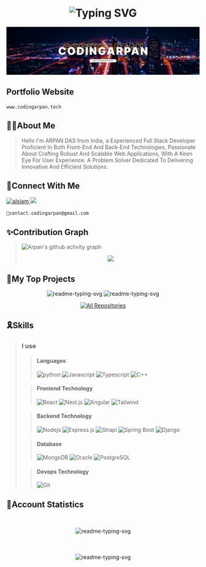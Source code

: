<h1 align="center"><img src="https://readme-typing-svg.herokuapp.com?font=Roboto&weight=900&size=24&letterSpacing=3px&duration=2000&pause=4000&color=F7B60F&background=ADADAD28&center=true&vCenter=true&random=true&width=500&lines=%F0%9F%A7%91%E2%80%8D%F0%9F%92%BBFullstack+Software+Engineer%F0%9F%8F%85" alt="Typing SVG" /></h1>

![Arpan Das | CodingArpan](/assets/images/headerimage.webp)
## Portfolio Website
```
www.codingarpan.tech
```

## 🧑‍💻About Me
> Hello I'm ARPAN DAS from India, a Experienced Full Stack Developer Proficient In Both Front-End And Back-End Technologies, Passionate About Crafting Robust And Scalable Web Applications, With A Keen Eye For User Experience. A Problem Solver Dedicated To Delivering Innovative And Efficient Solutions. 

## 🤝Connect With Me

<p align="left">
 <a href="https://linkedin.com/in/codingarpan" target="_blank">
  <img src="https://img.shields.io/badge/LinkedIn-0077B5?style=for-the-badge&logo=linkedin&logoColor=white" alt="alsiam"/>
 </a>
 <a href="https://twitter.com/codingarpan" target="_blank">
  <img src="https://img.shields.io/badge/Twitter-1DA1F2?style=for-the-badge&logo=twitter&logoColor=white" />
 </a>
</p>

```
📧contact.codingarpan@gmail.com
```

## ✨Contribution Graph

>![Arpan's github activity graph](https://github-readme-activity-graph.vercel.app/graph?username=codingarpan&bg_color=transparent&color=a364ff&line=6c35de&point=FF9843&area=true&hide_border=true)
><p align="center"><img src="https://github-readme-stats.vercel.app/api/top-langs/?username=codingarpan&layout=compact&bg_color=000000&title_color=ffffff&text_color=D9D9D9&icon_color=ffffff&border_color=ffffff&hide_border=true&&card_width=600"/></p>

## 🏅My Top Projects
<p align="center">
    <img width="300" src="https://github-readme-stats.vercel.app/api/pin/?username=codingarpan&repo=CutifyURL&show_icons=true&title_color=ffffff&text_color=D9D9D9&icon_color=ffffff&border_color=ffffff&hide_border=false&bg_color=60,8364e8,d397fa" alt="readme-typing-svg"/>
    <img width="300" src="https://github-readme-stats.vercel.app/api/pin/?username=codingarpan&repo=Profit_Calculator&show_icons=true&title_color=ffffff&text_color=D9D9D9&icon_color=ffffff&border_color=ffffff&hide_border=false&bg_color=60,8364e8,d397fa" alt="readme-typing-svg"/>
</p>
<p align="center">
  <a href="https://github.com/codingarpan?tab=repositories" target="_blank"><img alt="All Repositories" title="All Repositories" src="https://img.shields.io/badge/-All%20Repos-2962FF?style=for-the-badge&logo=koding&logoColor=white"/></a>
</p>

## 🎗️Skills

>### I use
>
>>#### Languages
>>![python](https://img.shields.io/badge/python-black?style=for-the-badge&logo=python&logoColor=%233776AB&labelColor=000000&color=%233776AB)
>>![Javascript](https://img.shields.io/badge/Javascript-F0DB4F?style=for-the-badge&labelColor=black&logo=javascript&logoColor=F0DB4F)
>>![Typescript](https://img.shields.io/badge/Typescript-007acc?style=for-the-badge&labelColor=black&logo=typescript&logoColor=007acc)
>>![C++](https://img.shields.io/badge/C%2B%2B-black?style=for-the-badge&logo=C%2B%2B&logoColor=%23A8B9CC&labelColor=000000&color=%23A8B9CC)
>
>>####  Frontend Technology
>>
>>![React](https://img.shields.io/badge/-React-61DBFB?style=for-the-badge&labelColor=black&logo=react&logoColor=61DBFB)
>>![Next.js](https://img.shields.io/badge/next.js-000000?style=for-the-badge&logo=nextdotjs&logoColor=white)
>>![Angular](https://img.shields.io/badge/angular-black?style=for-the-badge&logo=Angular&logoColor=e13136&labelColor=000000&color=e13136)
>>![Tailwind](https://img.shields.io/badge/Tailwind_CSS-092749?style=for-the-badge&logo=tailwindcss&logoColor=06B6D4&labelColor=000000)
>
>>####  Backend Technology
>>
>>![Nodejs](https://img.shields.io/badge/Nodejs-3C873A?style=for-the-badge&labelColor=black&logo=node.js&logoColor=3C873A)
>>![Express.js](https://img.shields.io/badge/Express.js-000000?style=for-the-badge&logo=express&logoColor=white)
>>![Strapi](https://img.shields.io/badge/strapi-2E7EEA?style=for-the-badge&logo=strapi&logoColor=white)
>>![Spring Boot](https://img.shields.io/badge/Spring%20Boot-black?style=for-the-badge&logo=Spring%20Boot&logoColor=%236DB33F&labelColor=000000&color=%236DB33F)
>>![Django](https://img.shields.io/badge/django-black?style=for-the-badge&logo=django&logoColor=%23169049&labelColor=000000&color=%23092E20)
>
>>####  Database
>>
>>![MongoDB](https://img.shields.io/badge/MongoDB-4EA94B?style=for-the-badge&logo=mongodb&logoColor=white)
>>![Oracle](https://img.shields.io/badge/Oracle-black?style=for-the-badge&logo=Oracle&logoColor=%23F80000&labelColor=000000&color=%23F80000)
>>![PostgreSQL](https://img.shields.io/badge/PostgreSQL-black?style=for-the-badge&logo=PostgreSQL&logoColor=%234169E1&labelColor=000000&color=%234169E1)
>
>>####  Devops Technology
>>
>>![Git](https://img.shields.io/badge/Git-F05032?style=for-the-badge&logo=git&logoColor=white)

## 📒Account Statistics
<br>
<p align="center">
    <img width="400" src="https://github-readme-stats.vercel.app/api?username=codingarpan&show_icons=true&title_color=ffffff&text_color=e0e0e0&icon_color=ffc7ff&border_color=ffc7ff&hide_border=false&bg_color=60,d397fa,6c35de&include_all_commits=true&text_bold=false&ring_color=FF9843&number_format=long&show=prs_merged&card_width=400" alt="readme-typing-svg"/>
    <br>
    <br>
    <br>
    <br>
    <img width="1000"  src="https://streak-stats.demolab.com?user=codingarpan&theme=ambient-gradient&date_format=M%20j%5B%2C%20Y%5D" alt="readme-typing-svg"/>
</p>




